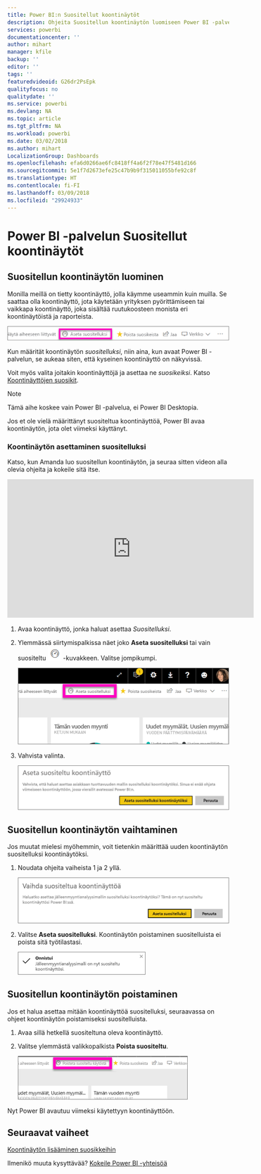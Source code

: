```yaml
---
title: Power BI:n Suositellut koontinäytöt
description: Ohjeita Suositellun koontinäytön luomiseen Power BI -palvelussa
services: powerbi
documentationcenter: ''
author: mihart
manager: kfile
backup: ''
editor: ''
tags: ''
featuredvideoid: G26dr2PsEpk
qualityfocus: no
qualitydate: ''
ms.service: powerbi
ms.devlang: NA
ms.topic: article
ms.tgt_pltfrm: NA
ms.workload: powerbi
ms.date: 03/02/2018
ms.author: mihart
LocalizationGroup: Dashboards
ms.openlocfilehash: efa6d0266ae6fc8418ff4a6f2f78e47f5481d166
ms.sourcegitcommit: 5e1f7d2673efe25c47b9b9f315011055bfe92c8f
ms.translationtype: HT
ms.contentlocale: fi-FI
ms.lasthandoff: 03/09/2018
ms.locfileid: "29924933"
---
```

# <a name="featured-dashboards-in-power-bi-service"></a>Power BI -palvelun Suositellut koontinäytöt
## <a name="create-a-featured-dashboard"></a>Suositellun koontinäytön luominen
Monilla meillä on tietty koontinäyttö, jolla käymme useammin kuin muilla.  Se saattaa olla koontinäyttö, jota käytetään yrityksen pyörittämiseen tai vaikkapa koontinäyttö, joka sisältää ruutukoosteen monista eri koontinäytöistä ja raporteista.

![Aseta suositelluksi -kuvake](media/service-dashboard-featured/power-bi-feature-nav.png)

Kun määrität koontinäytön *suositelluksi*, niin aina, kun avaat Power BI -palvelun, se aukeaa siten, että kyseinen koontinäyttö on näkyvissä.  

Voit myös valita joitakin koontinäyttöjä ja asettaa ne *suosikeiksi*. Katso [Koontinäyttöjen suosikit](service-dashboard-favorite.md).

> [!NOTE] 
>Tämä aihe koskee vain Power BI -palvelua, ei Power BI Desktopia.

Jos et ole vielä määrittänyt suositeltua koontinäyttöä, Power BI avaa koontinäytön, jota olet viimeksi käyttänyt.  

### <a name="to-set-a-dashboard-as-featured"></a>Koontinäytön asettaminen **suositelluksi**
Katso, kun Amanda luo suositellun koontinäytön, ja seuraa sitten videon alla olevia ohjeita ja kokeile sitä itse.

<iframe width="560" height="315" src="https://www.youtube.com/embed/G26dr2PsEpk" frameborder="0" allowfullscreen></iframe>



1. Avaa koontinäyttö, jonka haluat asettaa *Suositelluksi*. 
2. Ylemmässä siirtymispalkissa näet joko **Aseta suositelluksi** tai vain suositeltu ![suositeltu-kuvake](media/service-dashboard-featured/power-bi-featured-icon.png) -kuvakkeen. Valitse jompikumpi.
   
    ![Aseta suositelluksi -kuvake](media/service-dashboard-featured/power-bi-set-as-featured.png)
3. Vahvista valinta.
   
    ![Aseta suositeltu koontinäyttö](media/service-dashboard-featured/power-bi-create-featured.png)

## <a name="change-the-featured-dashboard"></a>Suositellun koontinäytön vaihtaminen
Jos muutat mielesi myöhemmin, voit tietenkin määrittää uuden koontinäytön suositelluksi koontinäytöksi.

1. Noudata ohjeita vaiheista 1 ja 2 yllä.
   
    ![Vaihda suositeltua koontinäyttöä -ikkuna](media/service-dashboard-featured/power-bi-change-feature.png)
2. Valitse **Aseta suositelluksi**. Koontinäytön poistaminen suositelluista ei poista sitä työtilastasi.  
   
    ![onnistumisilmoitus](media/service-dashboard-featured/power-bi-success.png)

## <a name="remove-the-featured-dashboard"></a>Suositellun koontinäytön poistaminen
Jos et halua asettaa mitään koontinäyttöä suositelluksi, seuraavassa on ohjeet koontinäytön poistamiseksi suositelluista.

1. Avaa sillä hetkellä suositeltuna oleva koontinäyttö.
2. Valitse ylemmästä valikkopalkista **Poista suositeltu**.
   
    ![poista suositeltu](media/service-dashboard-featured/power-bi-unfeature.png)

Nyt Power BI avautuu viimeksi käytettyyn koontinäyttöön.  

## <a name="next-steps"></a>Seuraavat vaiheet
[Koontinäytön lisääminen suosikkeihin](service-dashboard-favorite.md)

Ilmenikö muuta kysyttävää? [Kokeile Power BI -yhteisöä](http://community.powerbi.com/)

